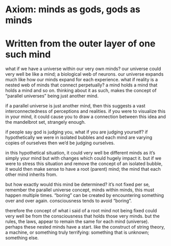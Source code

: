 # Axiom: minds as gods, gods as minds
# Written from the outer layer of one such mind

what if we have a universe within our very own minds?
our universe could very well be like a mind; a biological web of neurons.
our universe expands much like how our minds expand for each experience.
what if reality is a nested web of minds that connect perpetually?
a mind holds a mind that holds a mind and so on.
thinking about it as such, makes the concept of “parallel universes” being just another mind.

if a parallel universe is just another mind, then this suggests a vast interconnectedness of perceptions and realities. if you were to visualize this in your mind, it could cause you to draw a connection between this idea and the mandelbrot set, strangely enough.

if people say god is judging you, what if you are judging yourself?
if hypothetically we were in isolated bubbles and each mind are varying copies of ourselves then we’d be judging ourselves.


in this hypothetical situation, it could very well be different minds as it’s simply your mind but with changes which could hugely impact it.
but if we were to stress this situation and remove the concept of an isolated bubble, it would then make sense to have a root (parent) mind; the mind that each other mind inherits from.

but how exactly would this mind be determined?
it’s not fixed per se, remember the parallel universe concept, minds within minds, this must happen multiple times. “boring” can be created by encountering something over and over again. consciousness tends to avoid “boring”.

therefore the concept of what i said of a root mind not being fixed could very well be from the consciousness that holds those very minds.
but the rules, the laws, appear to remain the same for each mind (universe).
perhaps these nested minds have a start.
like the construct of string theory, a machine, or something truly terrifying: something that is unknown; something else.
